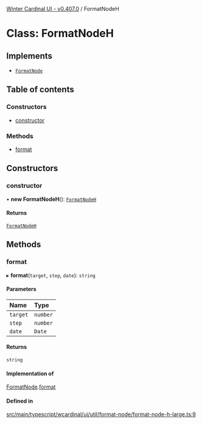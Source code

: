 [Winter Cardinal UI - v0.407.0](../index.md) / FormatNodeH

# Class: FormatNodeH

## Implements

- [`FormatNode`](../interfaces/FormatNode.md)

## Table of contents

### Constructors

- [constructor](FormatNodeH.md#constructor)

### Methods

- [format](FormatNodeH.md#format)

## Constructors

### constructor

• **new FormatNodeH**(): [`FormatNodeH`](FormatNodeH.md)

#### Returns

[`FormatNodeH`](FormatNodeH.md)

## Methods

### format

▸ **format**(`target`, `step`, `date`): `string`

#### Parameters

| Name | Type |
| :------ | :------ |
| `target` | `number` |
| `step` | `number` |
| `date` | `Date` |

#### Returns

`string`

#### Implementation of

[FormatNode](../interfaces/FormatNode.md).[format](../interfaces/FormatNode.md#format)

#### Defined in

[src/main/typescript/wcardinal/ui/util/format-node/format-node-h-large.ts:9](https://github.com/winter-cardinal/winter-cardinal-ui/blob/v0.407.0/src/main/typescript/wcardinal/ui/util/format-node/format-node-h-large.ts#L9)
